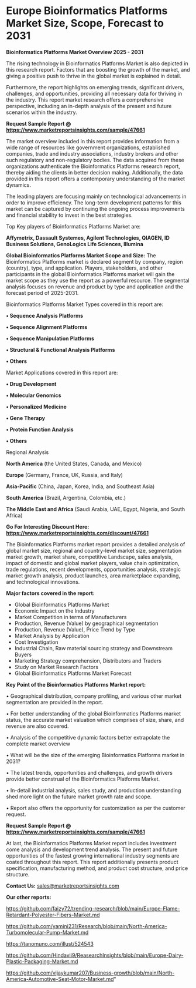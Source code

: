 # Europe Bioinformatics Platforms Market Size, Scope, Forecast to 2031

<Strong> Bioinformatics Platforms Market Overview 2025 - 2031</strong>

The rising technology in Bioinformatics Platforms Market is also depicted in this research report. Factors that are boosting the growth of the market, and giving a positive push to thrive in the global market is explained in detail.

Furthermore, the report highlights on emerging trends, significant drivers, challenges, and opportunities, providing all necessary data for thriving in the industry. This report market research offers a comprehensive perspective, including an in-depth analysis of the present and future scenarios within the industry.

<strong>Request Sample Report @ <a href=https://www.marketreportsinsights.com/sample/47661>https://www.marketreportsinsights.com/sample/47661</a></strong>

The market overview included in this report provides information from a wide range of resources like government organizations, established companies, trade and industry associations, industry brokers and other such regulatory and non-regulatory bodies. The data acquired from these organizations authenticate the Bioinformatics Platforms research report, thereby aiding the clients in better decision making. Additionally, the data provided in this report offers a contemporary understanding of the market dynamics.

The leading players are focusing mainly on technological advancements in order to improve efficiency. The long-term development patterns for this market can be captured by continuing the ongoing process improvements and financial stability to invest in the best strategies.

Top Key players of Bioinformatics Platforms Market are:

<strong>Affymetrix, Dassault Systemes, Agilent Technologies, QIAGEN, ID Business Solutions, GenoLogics Life Sciences, Illumina</strong>

<strong><b>Global Bioinformatics Platforms Market Scope and Size:</b></strong>
The Bioinformatics Platforms market is declared segment by company, region (country), type, and application. Players, stakeholders, and other participants in the global Bioinformatics Platforms market will gain the market scope as they use the report as a powerful resource. The segmental analysis focuses on revenue and product by type and application and the forecast period of 2025-2031.

Bioinformatics Platforms Market Types covered in this report are:

<strong>•  Sequence Analysis Platforms

•  Sequence Alignment Platforms

•  Sequence Manipulation Platforms

•  Structural & Functional Analysis Platforms

•  Others</strong>

Market Applications covered in this report are:

<strong>•  Drug Development

•  Molecular Genomics

•  Personalized Medicine

•  Gene Therapy

•  Protein Function Analysis

•  Others</strong> 

Regional Analysis

<strong>North America</strong> (the United States, Canada, and Mexico)

<strong>Europe</strong> (Germany, France, UK, Russia, and Italy)

<strong>Asia-Pacific</strong> (China, Japan, Korea, India, and Southeast Asia)

<strong>South America</strong> (Brazil, Argentina, Colombia, etc.)

<strong>The Middle East and Africa</strong> (Saudi Arabia, UAE, Egypt, Nigeria, and South Africa)

<strong>Go For Interesting Discount Here: <a href=https://www.marketreportsinsights.com/discount/47661>https://www.marketreportsinsights.com/discount/47661</a></strong>

The Bioinformatics Platforms market report provides a detailed analysis of global market size, regional and country-level market size, segmentation market growth, market share, competitive Landscape, sales analysis, impact of domestic and global market players, value chain optimization, trade regulations, recent developments, opportunities analysis, strategic market growth analysis, product launches, area marketplace expanding, and technological innovations.

<strong><b>Major factors covered in the report:</b></strong>
<ul>
  <li>Global Bioinformatics Platforms Market </li>
  <li>Economic Impact on the Industry</li>
  <li>Market Competition in terms of Manufacturers</li>
  <li>Production, Revenue (Value) by geographical segmentation</li>
  <li>Production, Revenue (Value), Price Trend by Type</li>
  <li>Market Analysis by Application</li>
  <li>Cost Investigation</li>
  <li>Industrial Chain, Raw material sourcing strategy and Downstream Buyers</li>
  <li>Marketing Strategy comprehension, Distributors and Traders</li>
  <li>Study on Market Research Factors</li>
  <li>Global Bioinformatics Platforms Market Forecast</li>
</ul>

<strong><b>Key Point of the Bioinformatics Platforms Market report:</b></strong>

• Geographical distribution, company profiling, and various other market segmentation are provided in the report.

• For better understanding of the global Bioinformatics Platforms market status, the accurate market valuation which comprises of size, share, and revenue are also covered.

• Analysis of the competitive dynamic factors better extrapolate the complete market overview

• What will be the size of the emerging Bioinformatics Platforms market in 2031?

• The latest trends, opportunities and challenges, and growth drivers provide better construal of the Bioinformatics Platforms Market.

• In-detail industrial analysis, sales study, and production understanding shed more light on the future market growth rate and scope.

• Report also offers the opportunity for customization as per the customer request.

<strong>Request Sample Report @ <a href=https://www.marketreportsinsights.com/sample/47661>https://www.marketreportsinsights.com/sample/47661</a></strong>

At last, the Bioinformatics Platforms Market report includes investment come analysis and development trend analysis. The present and future opportunities of the fastest growing international industry segments are coated throughout this report. This report additionally presents product specification, manufacturing method, and product cost structure, and price structure.

<strong>Contact Us:</strong>
sales@marketreportsinsights.com

<strong>Our other reports:</strong>

<a href=https://github.com/faizy72/trending-research/blob/main/Europe-Flame-Retardant-Polyester-Fibers-Market.md>https://github.com/faizy72/trending-research/blob/main/Europe-Flame-Retardant-Polyester-Fibers-Market.md</a>

<a href=https://github.com/yamini231/Research/blob/main/North-America-Turbomolecular-Pump-Market.md>https://github.com/yamini231/Research/blob/main/North-America-Turbomolecular-Pump-Market.md</a>

<a href=https://tanomuno.com/illust/524543>https://tanomuno.com/illust/524543</a>

<a href=https://github.com/Hindavii9/ReasearchInsights/blob/main/Europe-Dairy-Plastic-Packaging-Market.md>https://github.com/Hindavii9/ReasearchInsights/blob/main/Europe-Dairy-Plastic-Packaging-Market.md</a>

<a href=https://github.com/vijaykumar207/Business-growth/blob/main/North-America-Automotive-Seat-Motor-Market.md>https://github.com/vijaykumar207/Business-growth/blob/main/North-America-Automotive-Seat-Motor-Market.md</a>"

